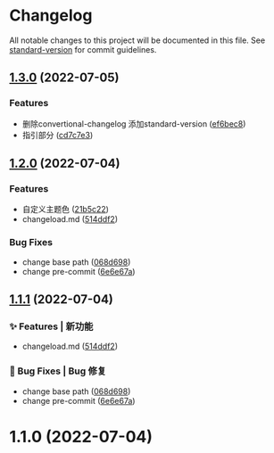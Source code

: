 # Changelog

All notable changes to this project will be documented in this file. See [standard-version](https://github.com/conventional-changelog/standard-version) for commit guidelines.

## [1.3.0](https://github.com/flingyp/vue-admire-plus-docs/compare/v1.2.0...v1.3.0) (2022-07-05)


### Features

* 删除convertional-changelog 添加standard-version ([ef6bec8](https://github.com/flingyp/vue-admire-plus-docs/commit/ef6bec89456938e9475788efa6a3528f4a318382))
* 指引部分 ([cd7c7e3](https://github.com/flingyp/vue-admire-plus-docs/commit/cd7c7e3567e6c7ab3f1929a61c0a0e55aecf7f17))

## [1.2.0](https://github.com/flingyp/vue-admire-plus-docs/compare/v1.1.0...v1.2.0) (2022-07-04)


### Features

* 自定义主题色 ([21b5c22](https://github.com/flingyp/vue-admire-plus-docs/commit/21b5c221c36534389b4b70dc9d53230962302725))
* changeload.md ([514ddf2](https://github.com/flingyp/vue-admire-plus-docs/commit/514ddf25297a88b5806c7f1033a00b9660647e20))


### Bug Fixes

* change base path ([068d698](https://github.com/flingyp/vue-admire-plus-docs/commit/068d6980344bfc2a3f995b5d89f3fd1faf82c3c1))
* change pre-commit ([6e6e67a](https://github.com/flingyp/vue-admire-plus-docs/commit/6e6e67af6d529cc13e3a16f49c09ccd1c92b0bbe))

## [1.1.1](https://github.com/flingyp/vue-admire-plus-docs/compare/v1.1.0...v1.1.1) (2022-07-04)


### ✨ Features | 新功能

* changeload.md ([514ddf2](https://github.com/flingyp/vue-admire-plus-docs/commit/514ddf2))


### 🐛 Bug Fixes | Bug 修复

* change base path ([068d698](https://github.com/flingyp/vue-admire-plus-docs/commit/068d698))
* change pre-commit ([6e6e67a](https://github.com/flingyp/vue-admire-plus-docs/commit/6e6e67a))



# 1.1.0 (2022-07-04)



